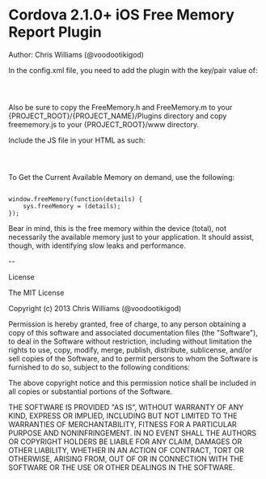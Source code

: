 # Cordova 2.1.0+ iOS Free Memory Report Plugin 

Author: Chris Williams (@voodootikigod)

In the config.xml file, you need to add the plugin with the key/pair value of:

<code>
<plugin name="FreeMemory" value="FreeMemory" />
</code>

Also be sure to copy the FreeMemory.h and FreeMemory.m to your {PROJECT_ROOT}/{PROJECT_NAME}/Plugins directory and copy freememory.js to your {PROJECT_ROOT}/www directory.

Include the JS file in your HTML as such:

<code>
	<script type="text/javascript" src="freememory.js"></script>
</code>


To Get the Current Available Memory on demand, use the following:

<code>
window.freeMemory(function(details) {
    sys.freeMemory = (details);
});
</code>

Bear in mind, this is the free memory within the device (total), not necessarily the available memory just to your application. It should assist, though, with identifying slow leaks and performance.



--


License

The MIT License

Copyright (c) 2013 Chris Williams (@voodootikigod)

Permission is hereby granted, free of charge, to any person obtaining a copy of this software and associated documentation files (the "Software"), to deal in the Software without restriction, including without limitation the rights to use, copy, modify, merge, publish, distribute, sublicense, and/or sell copies of the Software, and to permit persons to whom the Software is furnished to do so, subject to the following conditions:

The above copyright notice and this permission notice shall be included in all copies or substantial portions of the Software.

THE SOFTWARE IS PROVIDED "AS IS", WITHOUT WARRANTY OF ANY KIND, EXPRESS OR IMPLIED, INCLUDING BUT NOT LIMITED TO THE WARRANTIES OF MERCHANTABILITY, FITNESS FOR A PARTICULAR PURPOSE AND NONINFRINGEMENT. IN NO EVENT SHALL THE AUTHORS OR COPYRIGHT HOLDERS BE LIABLE FOR ANY CLAIM, DAMAGES OR OTHER LIABILITY, WHETHER IN AN ACTION OF CONTRACT, TORT OR OTHERWISE, ARISING FROM, OUT OF OR IN CONNECTION WITH THE SOFTWARE OR THE USE OR OTHER DEALINGS IN THE SOFTWARE.
